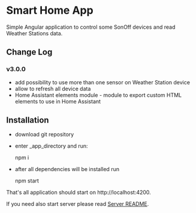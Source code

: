 # Smart Home App

Simple Angular application to control some SonOff devices and read Weather Stations data.

## Change Log

### v3.0.0

- add possibility to use more than one sensor on Weather Station device
- allow to refresh all device data
- Home Assistant elements module - module to export custom HTML elements to use in Home Assistant

## Installation

- download git repository
- enter _app_directory and run:


    npm i
    
- after all dependencies will be installed run

    
    npm start 
    
That's all application should start on http://localhost:4200.

If you need also start server please read [Server README](../server/README.md).
